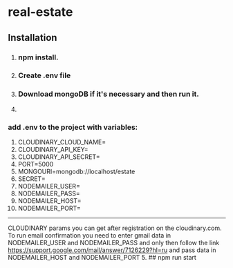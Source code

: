 # real-estate
## Installation
1. ### npm install.
2. ### Create .env file
3. ### Download mongoDB if it's necessary and then run it.
4. 
### add .env to the project with variables:
  1. CLOUDINARY_CLOUD_NAME=
  2. CLOUDINARY_API_KEY=
  3. CLOUDINARY_API_SECRET=
  4. PORT=5000
  5. MONGOURI=mongodb://localhost/estate
  6. SECRET=
  7. NODEMAILER_USER=
  8. NODEMAILER_PASS=
  9. NODEMAILER_HOST=
  10. NODEMAILER_PORT=
***
CLOUDINARY params you can get after registration on the cloudinary.com.
To run email confirmation you need to enter gmail data in NODEMAILER_USER and NODEMAILER_PASS
and only then follow the link https://support.google.com/mail/answer/7126229?hl=ru and pass
data in NODEMAILER_HOST and NODEMAILER_PORT
5. ## npm run start

